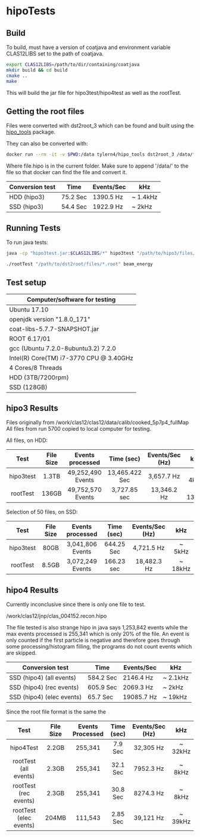 # hipoTests

## Build

To build, must have a version of coatjava and environment variable CLAS12LIBS set to the path of coatjava.

```bash
export CLAS12LIBS=/path/to/dir/containing/coatjava
mkdir build && cd build
cmake ..
make
```

This will build the jar file for hipo3test/hipo4test as well as the rootTest.

## Getting the root files
Files were converted with dst2root_3 which can be found and built using the [hipo_tools](https://github.com/JeffersonLab/hipo_tools) package.

They can also be converted with:

```bash
docker run --rm -it -v $PWD:/data tylern4/hipo_tools dst2root_3 /data/file.hipo
```

Where file.hipo is in the current folder.
Make sure to append '/data/' to the file so that docker can find the file and convert it.


| Conversion test 	| Time     	| Events/Sec 	| kHz      	|
|-----------------	|----------	|------------	|----------	|
| HDD (hipo3)     	| 75.2 Sec 	| 1390.5 Hz  	| ~ 1.4kHz 	|
| SSD (hipo3)     	| 54.4 Sec 	| 1922.9 Hz  	| ~ 2kHz   	|

## Running Tests

To run java tests:
```bash
java -cp "hipo3test.jar:$CLAS12LIBS/*" hipo3test "/path/to/hipo3/files/*.hipo" beam_energy
```

```bash
./rootTest "/path/to/dst2root/files/*.root" beam_energy
```

## Test setup

| Computer/software for testing           	|
|-----------------------------------------	|
| Ubuntu 17.10                            	|
| openjdk version "1.8.0_171"             	|
| coat-libs-5.7.7-SNAPSHOT.jar            	|
| ROOT 6.17/01                            	|
| gcc (Ubuntu 7.2.0-8ubuntu3.2) 7.2.0     	|
| Intel(R) Core(TM) i7-3770 CPU @ 3.40GHz 	|
| 4 Cores/8 Threads                       	|
| HDD (3TB/7200rpm)                       	|
| SSD (128GB)                             	|

## hipo3 Results

Files originally from /work/clas12/clas12/data/calib/cooked_5p7p4_fullMap
All files from run 5700 copied to local computer for testing.


All files, on HDD:

|    Test   	| File Size 	|  Events processed 	|   Time (sec)   	| Events/Sec (Hz) 	|   kHz   	|
|:---------:	|:---------:	|:-----------------:	|:--------------:	|:---------------:	|:-------:	|
| hipo3test 	|   1.3TB   	| 49,252,490 Events 	| 13,465.422 Sec 	|    3,657.7 Hz   	|  ~ 4kHz 	|
|  rootTest 	|   136GB   	| 49,752,570 Events 	|  3,727.85 sec  	|   13,346.2 Hz   	| ~ 13kHz 	|


Selection of 50 files, on SSD:

|    Test   	| File Size 	| Events processed 	| Time (sec) 	| Events/Sec (Hz) 	|   kHz   	|
|:---------:	|:---------:	|:----------------:	|:----------:	|:---------------:	|:-------:	|
| hipo3test 	|    80GB   	| 3,041,806 Events 	| 644.25 Sec 	|    4,721.5 Hz   	|  ~ 5kHz 	|
|  rootTest 	|   8.5GB   	| 3,072,249 Events 	| 166.23 sec 	|   18,482.3 Hz   	| ~ 18kHz 	|

## hipo4 Results

Currently inconclusive since there is only one file to test.

/work/clas12/jnp/clas_004152.recon.hipo

The file tested is also strange hipo in java says 1,253,842 events while the max events processed is 255,341 which is only 20% of the file.
An event is only counted if the first particle is negative and therefore goes through some processing/histogram filling,
the programs do not count events which are skipped.


| Conversion test           	| Time      	| Events/Sec 	| kHz     	|
|---------------------------	|-----------	|------------	|---------	|
| SSD (hipo4) (all events)  	| 584.2 Sec 	| 2146.4 Hz  	| ~ 2.1kHz  |
| SSD (hipo4) (rec events)  	| 605.9 Sec 	| 2069.3 Hz  	| ~ 2kHz  	|
| SSD (hipo4) (elec events) 	| 65.7 Sec  	| 19085.7 Hz 	| ~ 19kHz 	|

Since the root file format is the same the

|          Test          	| File Size 	| Events Processed 	| Time (sec) 	| Events/Sec (Hz) 	|  kHz  	|
|:----------------------:	|:---------:	|:----------------:	|:----------:	|:---------------:	|:-----:	|
|        hipo4Test       	|   2.2GB   	|      255,341     	|   7.9 Sec  	|    32,305 Hz     	| ~ 32kHz |
|  rootTest (all events) 	|   2.3GB   	|      255,341     	|  32.1 Sec  	|    7952.3 Hz    	| ~ 8kHz  |
|  rootTest (rec events) 	|   2.3GB   	|      255,341     	|  30.8 Sec  	|    8274.3 Hz    	| ~ 8kHz	|
| rootTest (elec events) 	|   204MB   	|      111,543     	|  2.85 Sec  	|    39,121 Hz    	| ~ 39kHz	|
